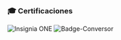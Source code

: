### 🎓 Certificaciones
![Insignia ONE](https://github.com/AlanVK13/ConversorDeMonedas/blob/main/badges/insignia.png)
![Badge-Conversor](https://github.com/user-attachments/assets/b63c3f48-21d8-418b-b68c-efdb6f4e1e38)
